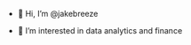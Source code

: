 - 👋 Hi, I’m @jakebreeze

- 🤗 I’m interested in data analytics and finance


<!---
jakebreeze/jakebreeze is a ✨ special ✨ repository because its `README.md` (this file) appears on your GitHub profile.
You can click the Preview link to take a look at your changes.
--->
